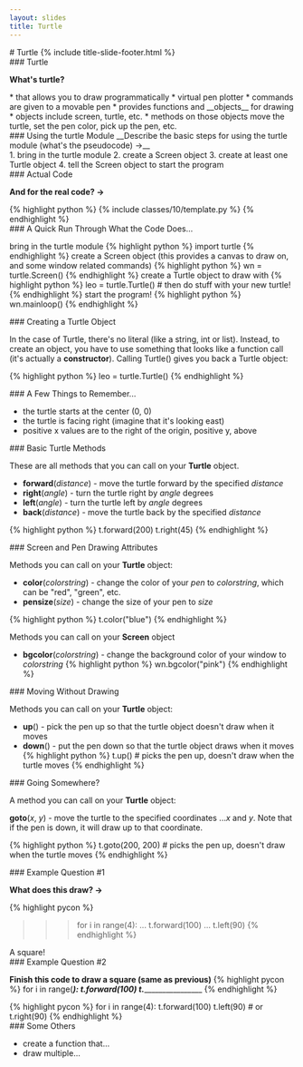 ```yaml
---
layout: slides
title: Turtle 
---
```

<section markdown="block" class="title-slide">
# Turtle 
{% include title-slide-footer.html %}
</section>


<section markdown="block">
### Turtle 

__What's turtle?__

<div class="incremental" markdown="block">
* that allows you to draw programmatically
	* virtual pen plotter
	* commands are given to a movable pen
* provides functions and __objects__ for drawing
	* objects include screen, turtle, etc.
	* methods on those objects move the turtle, set the pen color, pick up the pen, etc.
</div>
</section>

<section markdown="block">
### Using the turtle Module
__Describe the basic steps for using the turtle module (what's the pseudocode) &rarr;__

<div class="incremental" markdown="block">
1. bring in the turtle module
2. create a Screen object
3. create at least one Turtle object 
4. tell the Screen object to start the program
</div>
</section>

<section markdown="block">
### Actual Code

__And for the real code? &rarr;__

<div class="incremental" markdown="block">
{% highlight python %}
{% include classes/10/template.py %}
{% endhighlight %}
</div>
</section>

<section markdown="block">
### A Quick Run Through What the Code Does...

bring in the turtle module
{% highlight python %}
import turtle
{% endhighlight %}
create a Screen object (this provides a canvas to draw on, and some window related commands)
{% highlight python %}
wn = turtle.Screen()
{% endhighlight %}
create a Turtle object to draw with
{% highlight python %}
leo = turtle.Turtle() # then do stuff with your new turtle!
{% endhighlight %}
start the program!
{% highlight python %}
wn.mainloop()
{% endhighlight %}
</section>

<section markdown="block">
### Creating a Turtle Object

In the case of Turtle, there's no literal (like a string, int or list).  Instead, to create an object, you have to use something that looks like a function call (it's actually a __constructor__).  Calling Turtle() gives you back a Turtle object:

{% highlight python %}
leo = turtle.Turtle() 
{% endhighlight %}

</section>

<section markdown="block">
### A Few Things to Remember...

* the turtle starts at the center (0, 0)
* the turtle is facing right (imagine that it's looking east)
* positive x values are to the right of the origin, positive y, above
</section>

<section markdown="block">
### Basic Turtle Methods

These are all methods that you can call on your __Turtle__ object.

* __forward__(_distance_) - move the turtle forward by the specified _distance_
* __right__(_angle_) - turn the turtle right by _angle_ degrees
* __left__(_angle_) - turn the turtle left by _angle_ degrees
* __back__(_distance_) - move the turtle back by the specified _distance_

{% highlight python %}
t.forward(200)
t.right(45)
{% endhighlight %}
</section>

<section markdown="block">
### Screen and Pen Drawing Attributes

Methods you can call on your __Turtle__ object:

* __color__(_colorstring_) - change the color of your _pen_ to _colorstring_, which can be "red", "green", etc.
* __pensize__(_size_) - change the size of your pen to _size_

{% highlight python %}
t.color("blue")
{% endhighlight %}

Methods you can call on your __Screen__ object

* __bgcolor__(_colorstring_) - change the background color of your window to _colorstring_
{% highlight python %}
wn.bgcolor("pink")
{% endhighlight %}
</section>

<section markdown="block">
### Moving Without Drawing

Methods you can call on your __Turtle__ object:

* __up__() - pick the pen up so that the turtle object doesn't draw when it moves
* __down__() - put the pen down so that the turtle object draws when it moves
{% highlight python %}
t.up()  # picks the pen up, doesn't draw when the turtle moves
{% endhighlight %}
</section>


<section markdown="block">
### Going Somewhere?

A method you can call on your __Turtle__ object:

__goto__(_x_, _y_) - move the turtle to the specified coordinates ..._x_ and _y_.  Note that if the pen is down, it will draw up to that coordinate.

{% highlight python %}
t.goto(200, 200)  # picks the pen up, doesn't draw when the turtle moves
{% endhighlight %}
</section>

<section markdown="block">
### Example Question #1

__What does this draw? &rarr;__

{% highlight pycon %}
>>> for i in range(4):
...   t.forward(100)
...   t.left(90)
{% endhighlight %}

<div class="incremental" markdown="block">
A square!
</div>
</section>

<section markdown="block">
### Example Question #2

__Finish this code to draw a square (same as previous)__
{% highlight pycon %}
for i in range(_____):
	t.forward(100)
	t._____________________
{% endhighlight %}

<div class="incremental" markdown="block">
{% highlight pycon %}
for i in range(4):
	t.forward(100)
	t.left(90)
	# or t.right(90)
{% endhighlight %}
</div>
</section>

<section markdown="block">
### Some Others

* create a function that...
* draw multiple...

</section>


